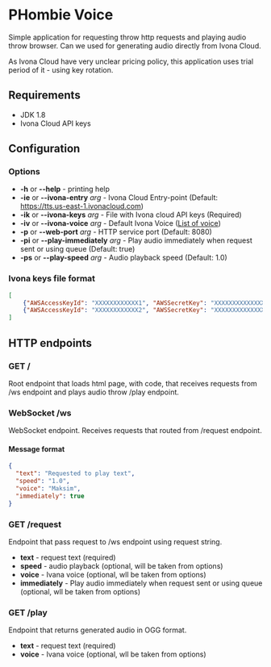 # PHombie Voice

Simple application for requesting throw http requests and playing audio throw browser. 
Can we used for generating audio directly from Ivona Cloud.

As Ivona Cloud have very unclear pricing policy, this application uses trial period of it - using key rotation.

## Requirements
* JDK 1.8
* Ivona Cloud API keys

## Configuration
### Options
* **-h** or **--help** - printing help
* **-ie** or **--ivona-entry** *arg* - Ivona Cloud Entry-point (Default: https://tts.us-east-1.ivonacloud.com)
* **-ik** or **--ivona-keys** *arg* - File with Ivona cloud API keys (Required)
* **-iv** or **--ivona-voice** *arg* - Default Ivona Voice ([List of voice](https://goo.gl/1vk7xq))
* **-p** or **--web-port** *arg* - HTTP service port (Default: 8080)
* **-pi** or **--play-immediately** *arg* - Play audio immediately when request sent or using queue (Default: true)
* **-ps** or **--play-speed** *arg* - Audio playback speed (Default: 1.0)
### Ivona keys file format
```json
[
    {"AWSAccessKeyId": "XXXXXXXXXXXX1", "AWSSecretKey": "XXXXXXXXXXXXXXXXXXXXXXXXX1"},
    {"AWSAccessKeyId": "XXXXXXXXXXXX2", "AWSSecretKey": "XXXXXXXXXXXXXXXXXXXXXXXXX2"}
]
```

## HTTP endpoints
### GET /
Root endpoint that loads html page, with code, that receives requests from /ws endpoint and plays audio throw /play endpoint.
### WebSocket /ws 
WebSocket endpoint. Receives requests that routed from /request endpoint.
#### Message format
```json
{
  "text": "Requested to play text", 
  "speed": "1.0",
  "voice": "Maksim",
  "immediately": true
}
```
### GET /request
Endpoint that pass request to /ws endpoint using request string.
* **text** - request text (required)
* **speed** - audio playback (optional, will be taken from options)
* **voice** - Ivana voice (optional, wll be taken from options)
* **immediately** - Play audio immediately when request sent or using queue (optional, wll be taken from options)
### GET /play
Endpoint that returns generated audio in OGG format.
* **text** - request text (required)
* **voice** - Ivana voice (optional, wll be taken from options)
